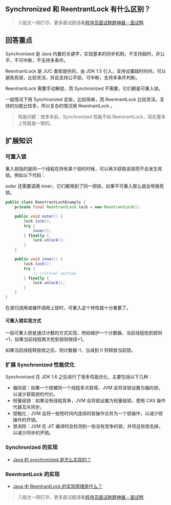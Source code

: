 ## Synchronized 和 ReentrantLock 有什么区别？
> 八股文一网打尽，更多面试题请看[程序员面试刷题神器 - 面试鸭](https://www.mianshiya.com/)

## 回答重点

Synchronized 是 Java 内置的关键字，实现基本的同步机制，不支持超时，非公平，不可中断，不支持多条件。

ReentrantLock 是 JUC 类库提供的，由 JDK 1.5 引入，支持设置超时时间，可以避免死锁，比较灵活，并且支持公平锁，可中断，支持多条件判断。

ReentrantLock 需要手动解锁，而 Synchronized 不需要，它们都是可重入锁。

一般情况下用 Synchronized 足矣，比较简单，而 ReentrantLock 比较灵活，支持的功能比较多，所以复杂的情况用 ReentrantLock 。

> 性能问题：很多年前，Synchronized 性能不如 ReentrantLock，现在基本上性能是一致的。

## 扩展知识

### 可重入锁

重入锁指的是同一个线程在持有某个锁的时候，可以再次获取该锁而不会发生死锁。例如以下代码：

outer 还需要调用 inner，它们都用到了同一把锁，如果不可重入那么就会导致死锁。
```java
public class ReentrantLockExample {
    private final ReentrantLock lock = new ReentrantLock();

    public void outer() {
        lock.lock();
        try {
            inner();
        } finally {
            lock.unlock();
        }
    }

    public void inner() {
        lock.lock();
        try {
            // critical section
        } finally {
            lock.unlock();
        }
    }
}
```

在递归调用或循环调用上锁时，可重入这个特性就十分重要了。

#### 可重入锁实现方式
一般可重入锁是通过计数的方式实现，例如维护一个计数器，当前线程抢到锁则+1，如果当前线程再次抢到锁则继续+1。

如果当前线程释放锁之后，则计数器-1，当减到 0 则释放当前锁。


### 扩展 Synchronized 性能优化

Synchronized 在 JDK 1.6 之后进行了很多性能优化，主要包括以下几种：

- 偏向锁：如果一个锁被同一个线程多次获得，JVM 会将该锁设置为偏向锁，以减少获取锁的代价。
- 轻量级锁：如果没有线程竞争，JVM 会将锁设置为轻量级锁，使用 CAS 操作代替互斥同步。
- 锁粗化：JVM 会将一些短时间内连续的锁操作合并为一个锁操作，以减少锁操作的开销。
- 锁消除：JVM 在 JIT 编译时会检测到一些没有竞争的锁，并将这些锁去掉，以减少同步的开销。


###  Synchronized 的实现

- [Java 的 synchronized 是怎么实现的？](https://www.mianshiya.com/bank/1789249312885223425/question/1780933294980886530)

### ReentrantLock 的实现

- [Java 中 ReentrantLock 的实现原理是什么？](https://www.mianshiya.com/bank/1789249312885223425/question/1780933295014440961)


> 八股文一网打尽，更多面试题请看[程序员面试刷题神器 - 面试鸭](https://www.mianshiya.com/)